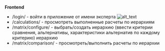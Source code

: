 **Frontend**
  * /login/ - войти в приложение от имени эксперта
    ![alt_text]([https://cloud.mail.ru/home/ahp-pics/PageLogin.png](https://cloud.mail.ru/public/w3k5/rMMgiTkos))
  * /calculations/ - просмотреть выполненные расчеты по иерархиям
  * /matrix/configure/ - выбрать/создать иерархию (ввести критерии сравнения, альтернативы, характеристики альтернатив по каждому критерию) иерархию 
  * /matrix/comparison/ - просмотреть/выполнить расчеты по иерархии 


